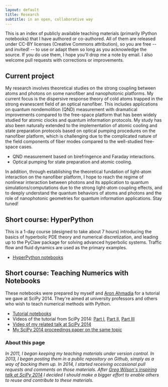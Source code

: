 ```yaml
---
layout: default
title: Research
subtitle: in an open, collaborative way
---
```


This is an index of publicly available teaching materials
(primarily IPython notebooks) that I have authored or co-authored.
All of them are released under CC-BY licenses (Creative Commons attribution),
so you are free -- and invited! -- to use or adapt them so long as you
acknowledge the source.  If you do use them, I hope you'll drop me
a note by email.  I also welcome pull requests with corrections or
improvements.

## Current project

My research involves
theoretical studies on the strong coupling between atoms and photons on some nanofiber and nanophotonic platforms.
My current focus is the dispersive response theory of cold atoms trapped in the strong evanescent field of an optical nanofiber. 
This includes applications on quantum nondemolition (QND) measurement with dramatical improvements compared to the free-space platform that has been widely studied for atomic clocks and quantum information protocols.
My study has also been naturally extended to the implementation of atomic cooling and state preparation protocols based on optical pumping procedures on the nanofiber platform, which is challenging due to the complicated nature of the field components of fiber modes compared to the well-studied free-space cases.

 - QND measurement based on birefringence and Faraday interactions.
 - Optical pumping for state preparation and atomic cooling.

In addition, through establishing the theoretical fundation of light-atom interaction on the nanofiber platform, I hope to reach the regime of nonlinear interaction between photons and its application to quantum simulations/computations due to the strong light-atom coupling effects, 
and to deeply understand the quantum behaviors of atoms and photons and the role of nanophotonic geometries for quantum information applications.  Stay tuned!

## Short course: HyperPython

This is a 1-day course (designed to take about 7 hours) introducing the
basics of hyperbolic PDE theory and numerical discretization, and leading
up to the PyClaw package for solving advanced hyperbolic systems.  Traffic
flow and fluid dynamics are used as the primary examples.

 - [HyperPython notebooks](http://github.com/ketch/HyperPython/)

## Short course: Teaching Numerics with Notebooks

These notebooks were prepared by myself and [Aron Ahmadia](http://aron.ahamadia.net)
for a tutorial we gave at SciPy 2014.  They're aimed at university professors
and others who wish to teach numerical methods with Python.

 - [Tutorial notebooks](http://github.com/ketch/tnmwin)
 - Videos of the tutorial from SciPy 2014: [Part I](https://www.youtube.com/watch?v=L-caFdJMR9E),
   [Part II](https://www.youtube.com/watch?v=cm0oVqbxssU),
   [Part III](https://www.youtube.com/watch?v=rpGghGDEkZE)
 - [Video of my related talk at SciPy 2014](https://www.youtube.com/watch?v=OaP6LiZuaFM)
 - [My SciPy 2014 proceedings paper on the same topic](https://github.com/scipy-conference/scipy_proceedings/pull/82)


### About this page

*In 2011, I began keeping my teaching materials under version control.
In 2013, I began posting them in a public repository on Github, simply as a way
of backing them up.  In 2014, I started receiving occasional pull requests and
comments on those materials.  After
[Greg Wilson's inspiring talk at SciPy 2014](https://www.youtube.com/watch?v=1e26rp6qPbA)
I decided I should make a bigger effort to enable others to reuse and
contribute to these materials.*
